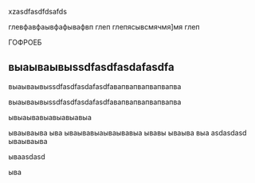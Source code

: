 xzasdfasdfdsafds

глевфавфаывфафывафвп глеп глепясывсмячмя]мя глеп

ГОФРОЕБ
## выаываывыssdfasdfasdafasdfa
выаываывыssdfasdfasdafasdfaвапвапвапвапвапва


выаываывыssdfasdfasdafasdfaвапвапвапвапвапва



ывыаывавыавыавыавыа


ываываыва
ыва
ываывавыаываывавыа
ывавы
ываыва
выа
asdasdasd
ываываыва

ываasdasd

ыва

